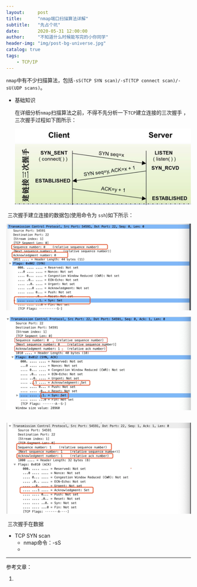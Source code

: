 ```yaml
---
layout:     post
title:      "nmap端口扫描算法详解"
subtitle:   "先占个坑"
date:       2020-05-31 12:00:00
author:     "不知道什么时候能写完的小你同学"
header-img: "img/post-bg-universe.jpg"
catalog: true
tags:
    - TCP/IP 
---
```


`nmap`中有不少扫描算法，包括`-sS(TCP SYN scan)/-sT(TCP connect scan)/-sU(UDP scans)`。

- 基础知识

  在详细分析`nmap`扫描算法之前，不得不先分析一下`TCP`建立连接的三次握手 ，三次握手过程如下图所示：

  ![img](img/in-post/tcp_three_handshakes.jpg)



​		三次握手建立连接的数据包(使用命令为 `ssh`)如下所示：

![tcp第一次握手](img/in-post/tcp_three_handshakes_0.jpg)

![TCP建立连接第二次握手](img/in-post/tcp_three_handshake_1.jpg)

​	![TCP建立连接第三次握手](img/in-post/tcp_three_handshakes_2.jpg)



​	三次握手在数据

- TCP SYN scan
  - nmap命令：-sS
  - 



---

参考文章：

1. 